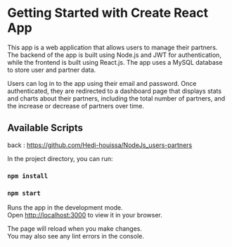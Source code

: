 # Getting Started with Create React App

This app is a web application that allows users to manage their partners. The backend of the app is built using Node.js and JWT for authentication, while the frontend is built using React.js. The app uses a MySQL database to store user and partner data.

Users can log in to the app using their email and password. Once authenticated, they are redirected to a dashboard page that displays stats and charts about their partners, including the total number of partners, and the increase or decrease of partners over time.
## Available Scripts
back : https://github.com/Hedi-houissa/NodeJs_users-partners

In the project directory, you can run:

### `npm install`

### `npm start`

Runs the app in the development mode.\
Open [http://localhost:3000](http://localhost:3000) to view it in your browser.

The page will reload when you make changes.\
You may also see any lint errors in the console.


